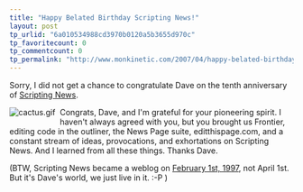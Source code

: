 ```yaml
---
title: "Happy Belated Birthday Scripting News!"
layout: post
tp_urlid: "6a010534988cd3970b0120a5b3655d970c"
tp_favoritecount: 0
tp_commentcount: 0
tp_permalink: "http://www.monkinetic.com/2007/04/happy-belated-birthday-scripting-news.html"
---
```

Sorry, I did not get a chance to congratulate Dave on the tenth anniversary of [Scripting News](http://scripting.com).

<a href="http://scripting.com" rel="attachment wp-att-2497" title="Happy Birthday, Scripting News!"><img alt="cactus.gif" class="at-xid-6a010534988cd3970b0120a5b36562970c" src="http://steveivy.typepad.com/.a/6a010534988cd3970b0120a5b36562970c-pi" style="float: left; margin: 0 8px 8px 0;" /></a>

Congrats, Dave, and I&#39;m grateful for your pioneering spirit. I haven&#39;t always agreed with you, but you brought us Frontier, editing code in the outliner, the News Page suite, editthispage.com, and a constant stream of ideas, provocations, and exhortations on Scripting News. And I learned from all these things. Thanks Dave.

(BTW, Scripting News became a weblog on [February 1st, 1997](http://web.archive.org/web/19970219190206/www.scripting.com/stories/siteChanges.html), not April 1st. But it&#39;s Dave&#39;s world, we just live in it. :-P )
